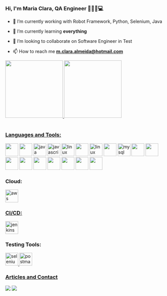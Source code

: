### Hi, I'm Maria Clara, QA Engineer 👩🏽‍🎓💻

- 🔭 I’m currently working with Robot Framework, Python, Selenium, Java

- 🌱 I’m currently learning **everything**

- 👯 I’m looking to collaborate on Software Engineer in Test

- 📫 How to reach me **m.clara.almeida@hotmail.com**

<div>
<a href="https://github.com/MariaxClara">
<img height="180em" src="https://github-readme-stats.vercel.app/api?username=MariaxClara&show_icons=true&theme=dracula&include_all_commits=true&count_private=true"/>
<img height="180em" src="https://github-readme-stats.vercel.app/api/top-langs/?username=MariaxClara&layout=compact&langs_count=7&theme=dracula"/>
</div>

<!--Habilidades-->

<div style="display: inline_block"><br>
<h3 align="left">Languages and Tools:</h3>
<p align="left"> 
<a href="https://www.docker.com/" target="_blank" rel="noreferrer"> <img src="https://cdn.jsdelivr.net/gh/devicons/devicon/icons/docker/docker-original-wordmark.svg" height="40" width="40"/></a> 
<a href="https://www.w3.org/html/" target="_blank" rel="noreferrer"><img src="https://cdn.jsdelivr.net/gh/devicons/devicon/icons/html5/html5-original-wordmark.svg" width="40" height="40"/></a> 
<a href="https://www.java.com" target="_blank" rel="noreferrer"> <img src="https://cdn.jsdelivr.net/gh/devicons/devicon/icons/java/java-original.svg" alt="java" width="40" height="40"/></a> 
<a href="https://developer.mozilla.org/en-US/docs/Web/JavaScript" target="_blank" rel="noreferrer"> <img src="https://cdn.jsdelivr.net/gh/devicons/devicon/icons/javascript/javascript-original.svg" alt="javascript" width="40" height="40"/></a> 
<a href="https://www.linux.org/" target="_blank" rel="noreferrer"> <img src="https://cdn.jsdelivr.net/gh/devicons/devicon/icons/linux/linux-original.svg" alt="linux" width="40" height="40"/></a> 
<a href="https://www.microsoft.com/pt-br/windows/?r=1" target="_blank" rel="noreferrer"> <img src="https://cdn.jsdelivr.net/gh/devicons/devicon/icons/windows8/windows8-original.svg" width="40" height="40"/></a> 
<a href="https://www.apple.com/br/mac/" target="_blank" rel="noreferrer"> <img src="https://cdn.jsdelivr.net/gh/devicons/devicon/icons/apple/apple-original.svg" alt="linux" width="40" height="40"/></a> 
<a href="https://www.salesforce.com/br/" target="_blank" rel="noreferrer"><img src="https://cdn.jsdelivr.net/gh/devicons/devicon/icons/salesforce/salesforce-original.svg" width="40" height="40"/></a> 
<a href="https://www.mysql.com/" target="_blank" rel="noreferrer"> <img src="https://cdn.jsdelivr.net/gh/devicons/devicon/icons/mysql/mysql-plain-wordmark.svg" alt="mysql" width="40" height="40"/></a> 
<a href="https://www.python.org/" target="_blank" rel="noreferrer"> <img src="https://cdn.jsdelivr.net/gh/devicons/devicon/icons/python/python-original-wordmark.svg" height="40" width="40"/></a> 
<a href="https://git-scm.com/" target="_blank" rel="noreferrer"><img src="https://cdn.jsdelivr.net/gh/devicons/devicon/icons/git/git-plain-wordmark.svg" height="40" width="40"/></a> 
<a href="https://www.apache.org/" target="_blank" rel="noreferrer"><img src="https://cdn.jsdelivr.net/gh/devicons/devicon/icons/apache/apache-plain-wordmark.svg" height="40" width="40"/></a> 
<a href="https://bitbucket.org/" target="_blank" rel="noreferrer"> <img src="https://cdn.jsdelivr.net/gh/devicons/devicon/icons/bitbucket/bitbucket-original-wordmark.svg" height="40" width="40" /></a> 
<a href="https://developer.mozilla.org/pt-BR/docs/Web/CSS" target="_blank" rel="noreferrer"> <img src="https://cdn.jsdelivr.net/gh/devicons/devicon/icons/css3/css3-original-wordmark.svg" height="40" width="40"/></a> 
<a href="https://www.atlassian.com/software/jira?&aceid=&adposition=&adgroup=144583555677&campaign=19313279983&creative=642044821568&device=c&keyword=jira&matchtype=e&network=g&placement=&ds_kids=p74591032830&ds_e=GOOGLE&ds_eid=700000001558501&ds_e1=GOOGLE&gclid=Cj0KCQiA54KfBhCKARIsAJzSrdrlz8pXa2apu-tb57WUgW9N38q9mP0h8T5QWMuVj0M9PONRTb87n5QaAodcEALw_wcB&gclsrc=aw.ds" target="_blank" rel="noreferrer">  <img src="https://cdn.jsdelivr.net/gh/devicons/devicon/icons/jira/jira-original-wordmark.svg" height="40" width="40"/></a> 
<a href="https://www.php.net/" target="_blank" rel="noreferrer">  <img src="https://cdn.jsdelivr.net/gh/devicons/devicon/icons/php/php-original.svg" height="40" width="40" /></a> 
<a href="https://www.postgresql.org/" target="_blank" rel="noreferrer"> <img src="https://cdn.jsdelivr.net/gh/devicons/devicon/icons/postgresql/postgresql-original-wordmark.svg" height="40" width="40" /></a> 
<a href="https://www.sourcetreeapp.com/" target="_blank" rel="noreferrer">  <img src="https://cdn.jsdelivr.net/gh/devicons/devicon/icons/sourcetree/sourcetree-original-wordmark.svg" height="40" width="40" /></a> 

</div>
<div>
<h3 align="left">Cloud:</h3>
</a> <a href="https://www.aws.amazon.com" target=_blank" rel"noreferrer"> <img alt="aws" height="40" width="40" src="https://d1.awsstatic.com/logos/aws-logo-lockups/poweredbyaws/PB_AWS_logo_RGB_stacked_REV_SQ.91cd4af40773cbfbd15577a3c2b8a346fe3e8fa2.png">
</div>
<div>
<h3 align="left">CI/CD:</h3>
</a> <a href="https://www.jenkins.io/" target=_blank" rel"noreferrer"> <img alt="jenkins" height="40" width="40" src="https://upload.wikimedia.org/wikipedia/commons/thumb/e/e9/Jenkins_logo.svg/1200px-Jenkins_logo.svg.png">
</a>
</div>
<div>
<h3 align="left">Testing Tools:</h3>
</a><a href="https://www.selenium.dev/" target=_blank" rel"noreferrer"> <img alt="selenium" height="40" width="40" src="https://upload.wikimedia.org/wikipedia/commons/d/d5/Selenium_Logo.png">
</a> <a href="https://www.postman.com/" target=_blank" rel"noreferrer"> <img alt="postman" height="40" width="40" src="https://www.svgrepo.com/download/354202/postman-icon.svg">
</div>
 
 
<div> 
<h3 align="left">Articles and Contact</h3>
<a href = "mailto:m.clara.almeida@hotmail.com"><img src="https://img.shields.io/badge/Outlook-0078D4?style=for-the-badge&logo=microsoft-outlook&logoColor=white"></a>
<a href="https://www.linkedin.com/in/maria-c-galvao/" target="_blank"><img src="https://img.shields.io/badge/-LinkedIn-%230077B5?style=for-the-badge&logo=linkedin&logoColor=white" target="_blank"></a> 
</div>
